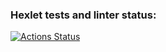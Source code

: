 ### Hexlet tests and linter status:
[![Actions Status](https://github.com/Nataly773/python-project-50/actions/workflows/hexlet-check.yml/badge.svg)](https://github.com/Nataly773/python-project-50/actions)